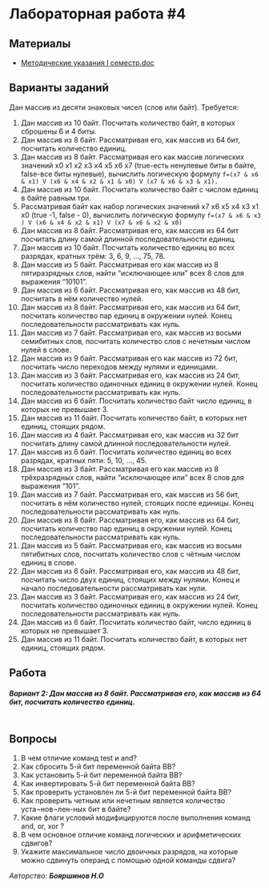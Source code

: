 # Лабораторная работа #4

## Материалы

* [Методические указания I семестр.doc](../%D0%9C%D0%B5%D1%82%D0%BE%D0%B4%D0%B8%D1%87%D0%B5%D1%81%D0%BA%D0%B8%D0%B5%20%D1%83%D0%BA%D0%B0%D0%B7%D0%B0%D0%BD%D0%B8%D1%8F%20I%20%D1%81%D0%B5%D0%BC%D0%B5%D1%81%D1%82%D1%80.doc)

## Варианты заданий
Дан массив из десяти знаковых чисел (слов или байт). Требуется:

1.	Дан массив из 10 байт. Посчитать количество байт, в которых сброшены 6 и 4 биты.
2.	Дан массив из 8 байт. Рассматривая его, как массив из 64 бит, посчитать количество единиц.
3.	Дан массив из 8 байт. Рассматривая его как массив логических значений х0 х1 х2 х3 х4 х5 х6 х7 (true-есть ненулевые биты в байте, false-все биты нулевые), вычислить логическую формулу 
`f=(x7 & x6 & x1) V (x6 & x4 & x2 & x1 & x0) V (x7 & x6 & x3 & x1).`
4.	Дан массив из 10 байт. Посчитать количество байт с числом единиц в байте равным три.
5.	Рассматривая байт как набор логических значений x7 x6 x5 x4 x3 x1 x0 (true -1, false - 0), вычислить логическую формулу
`f=(x7 & x6 & x3 ) V (x6 & x4 & x2 & x1) V (x7 & x6 & x2 & x0)`
6.	Дан массив из 8 байт. Рассматривая его, как массив из 64 бит посчитать длину самой длинной последовательности единиц.
7.	Дан массив из 10 байт. Посчитать количество единиц во всех разрядах, кратных трём: 3, 6, 9, …, 75, 78.
8.	Дан массив из 5 байт. Рассматривая его как массив из 8 пятиразрядных слов,  найти “исключающее или” всех 8 слов для выражения “10101”.
9.	Дан массив из 6 байт. Рассматривая его, как массив из 48 бит, посчитать в нём количество нулей. 
10.	Дан массив из 8 байт. Рассматривая его, как массив из 64 бит, посчитать количество пар единиц в окружении нулей. Конец последовательности рассматривать как нуль.
11.	Дан массив из 7 байт. Рассматривая его, как массив из восьми семибитных слов, посчитать количество слов с нечетным числом нулей в слове.
12.	Дан массив из 9 байт. Рассматривая его как массив из 72 бит, посчитать число переходов между нулями и единицами.
13.	Дан массив из 3 байт. Рассматривая его, как массив из 24 бит, посчитать количество одиночных единиц в окружении нулей. Конец последовательности рассматривать как нуль.
14.	Дан массив из 6 байт. Посчитать количество байт число единиц, в которых не превышает 3.
15.	Дан массив из 11 байт. Посчитать количество байт, в которых нет единиц, стоящих рядом.
16.	Дан массив из 4 байт. Рассматривая его, как массив из 32 бит посчитать длину самой длинной последовательности нулей.
17.	Дан массив из 6 байт. Посчитать количество единиц во всех разрядах, кратных пяти: 5, 10,  …, 45.
18.	Дан массив из 3 байт. Рассматривая его как массив из 8 трёхразрядных слов,  найти “исключающее или” всех 8 слов для выражения “101”.
19.	Дан массив из 7 байт. Рассматривая его, как массив из 56 бит, посчитать в нём количество нулей, стоящих после единицы. Конец последовательности рассматривать как нуль. 
20.	Дан массив из 8 байт. Рассматривая его, как массив из 64 бит, посчитать количество пар единиц в окружении нулей. Конец последовательности рассматривать как нуль.
21.	Дан массив из 5 байт. Рассматривая его, как массив из восьми пятибитных слов, посчитать количество слов с чётным числом единиц в слове.
22.	Дан массив из 6 байт. Рассматривая его, как массив из 48 бит, посчитать число двух единиц, стоящих между нулями. Конец и начало последовательности рассматривать как нули.
23.	Дан массив из 3 байт. Рассматривая его, как массив из 24 бит, посчитать количество одиночных единиц в окружении нулей. Конец последовательности рассматривать как нуль.
24.	Дан массив из 6 байт. Посчитать количество байт, число единиц в которых не превышает 3.
25.	Дан массив из 11 байт. Посчитать количество байт, в которых нет единиц, стоящих рядом.


## Работа
##### Вариант 2: Дан массив из 8 байт. Рассматривая его, как массив из 64 бит, посчитать количество единиц.
```asm

```

## Вопросы

1.	В чем отличие команд test и and?
2.	Как сбросить 5-й бит переменной байта ВВ?
3.	Как установить 5-й бит переменной байта ВВ?
4.	Как инвертировать 5-й бит переменной байта ВВ?
5.	Как проверить установлен ли 5-й бит переменной байта ВВ?
6.	Как проверить четным или нечетным является количество уста¬нов¬лен-ных бит в байте?
7.	Какие флаги условий модифицируются после выполнения команд and, or, xor ?
8.	В чем основное отличие команд логических и арифметических сдвигов?
9.	Укажите максимальное число двоичных разрядов, на которые можно сдвинуть операнд с помощью одной команды сдвига?


*Авторство: **Бояршинов Н.О***

